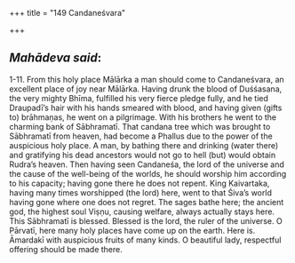 +++
title = "149 Candaneśvara"

+++
 

## *Mahādeva said*:

1-11. From this holy place Mālārka a man should come to Candaneśvara, an excellent place of joy near Mālārka. Having drunk the blood of Duśśasana, the very mighty Bhīma, fulfilled his very fierce pledge fully, and he tied Draupadī’s hair with his hands smeared with blood, and having given (gifts to) brāhmaṇas, he went on a pilgrimage. With his brothers he went to the charming bank of Sābhramatī. That candana tree which was brought to Sābhramatī from heaven, had become a Phallus due to the power of the auspicious holy place. A man, by bathing there and drinking (water there) and gratifying his dead ancestors would not go to hell (but) would obtain Rudra’s heaven. Then having seen Candaneśa, the lord of the universe and the cause of the well-being of the worlds, he should worship him according to his capacity; having gone there he does not repent. King Kaivartaka, having many times worshipped (the lord) here, went to that Śiva’s world having gone where one does not regret. The sages bathe here; the ancient god, the highest soul Viṣṇu, causing welfare, always actually stays here. This Sābhramatī is blessed. Blessed is the lord, the ruler of the universe. O Pārvatī, here many holy places have come up on the earth. Here is. Āmardakī with auspicious fruits of many kinds. O beautiful lady, respectful offering should be made there.



